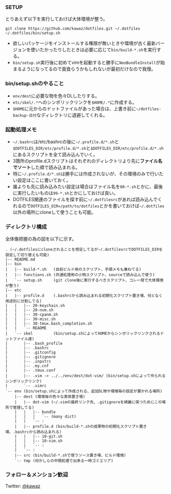 ### SETUP
とりあえず以下を実行しておけば大体環境が整う。

    git clone https://github.com/kawaz/dotfiles.git ~/.dotfiles
    ~/.dotfiles/bin/setup.sh

+ 欲しいパッケージをインストールする権限が無いときや環境が古く最新バージョンを使いたかったりしたときは必要に応じて```bin/build-*.sh```を実行する。
+ ```bin/setup.sh```実行後に初めてvimを起動すると勝手に```NeoBundleInstall```が始まるようになってるので面食らうかもしれないが最初だけなので我慢。


### bin/setup.shのやること
+ ```env/dest```に必要な物を色々DLしたりする。
+ ```etc/skel/.*```へのシンボリックリンクを```$HOME/.*```に作成する。
+ ```$HOME```に元からのドットファイルがあった場合は、上書き前に```~/dotfiles-backup-日付```なディレクトリに退避してくれる。


### 起動処理メモ
+ ```~/.bashrc```は/etc/bashrcの後に```~/.profile.d/*.sh```と```$DOTFILES_DIR/etc/profile.d/*.sh```と```$DOTFILES_DIR/etc/profile.d/*.sh```にあるスクリプトを全て読み込んでいく。
+ 3箇所のprofile.dスクリプトはそれぞれのディレクトリより先に**ファイル名でソート**した順で読み込まれる。
 + 特に```~/.profile.d/*.sh```は勝手には作成されないが、その環境のみで行いたい設定はここに書いておく。
 + 誰よりも先に読み込みたい設定は場合はファイル名を```00-*.sh```とかに、最後に実行したいものは```99-*.sh```とかにしておけば良い。
+ DOTFILES関連のファイルを探す前に```~/.dotfilesrc```があれば読み込んでくれるので```DOTFILES_DIR=/path/to/dotfiles```とかを書いておけば```~/.dotfiles```以外の場所にcloneして使うことも可能。


### ディレクトリ構成
全体像把握の為の図を以下に示す。

    . (~/.dotfilesにcloneされることを想定してるが~/.dotfilesrcでDOTFILES_DIRを設定して切り替えも可能)
    |-- README.md
    |-- bin
    |   |-- build-*.sh   (自前ビルド用のスクリプト、手順メモも兼ねてる)
    |   |-- functions.sh (共通処理用の小物スクリプト、sourceで読み込んで使う)
    |   `-- setup.sh     (git clone後に実行するべきスクリプト、コレ一発で大体環境が整う)
    |-- etc
    |   |-- profile.d    (.bashrcから読み込まれる初期化スクリプト置き場、何となく用途別に分割してる)
    |   |   |-- 20-keychain.sh
    |   |   |-- 20-nvm.sh
    |   |   |-- 30-cpanm.sh
    |   |   |-- 30-misc.sh
    |   |   |-- 30-tmux.bash_completion.sh
    |   |   `-- README
    |   `-- skel         (bin/setup.shによってHOMEからシンボリックリンクされるドットファイル達)
    |       |-- .bash_profile
    |       |-- .bashrc
    |       |-- .gitconfig
    |       |-- .gitignore
    |       |-- .inputrc
    |       |-- .my.cnf
    |       |-- .tmux.conf
    |       |-- .vim -> ../../env/dest/dot-vim/ (bin/setup.shによって作られるシンボリックリンク)
    |       `-- .vimrc
    `-- env (bin/setup.shによって作成される、追加DL物や環境毎の設定が置かれる場所)
        |-- dest (環境毎の色々な実体置き場)
        |   |-- dot-vim (~/.vimの最終リンク先、.gitignoreを綺麗に保つためにこの場所で管理してる)
        |   |   |-- bundle
        |   |   |   `-- (many dict)
        |   |   `-- :
        |   |-- profile.d (bin/build-*.shの成果物の初期化スクリプト置き場、.bashrcから読み込まれる)
        |   |   |-- 10-git.sh
        |   |   |-- 10-vim.sh
        |   |   `-- :
        |   `-- :
        |-- src (bin/build-*.shで使うソース置き場、ビルド環境)
        `-- tmp (何かしらの中間処理で出来る一時ゴミエリア)


### フォロー＆メンション歓迎
Twitter: [@kawaz](https://twitter.com/kawaz)

